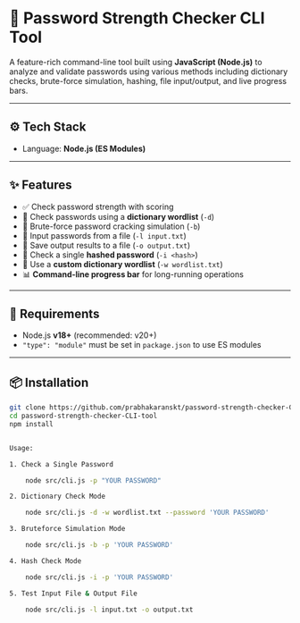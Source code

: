# 🔐 Password Strength Checker CLI Tool

A feature-rich command-line tool built using **JavaScript (Node.js)** to analyze and validate passwords using various methods including dictionary checks, brute-force simulation, hashing, file input/output, and live progress bars.

---

## ⚙️ Tech Stack

- Language: **Node.js (ES Modules)**

---

## ✨ Features

- ✅ Check password strength with scoring
- 📖 Check passwords using a **dictionary wordlist** (`-d`)
- 🧠 Brute-force password cracking simulation (`-b`)
- 📂 Input passwords from a file (`-l input.txt`)
- 📝 Save output results to a file (`-o output.txt`)
- 🔐 Check a single **hashed password** (`-i <hash>`)
- 🧾 Use a **custom dictionary wordlist** (`-w wordlist.txt`)
- 📊 **Command-line progress bar** for long-running operations

---

## 🧰 Requirements

- Node.js **v18+** (recommended: v20+)
- `"type": "module"` must be set in `package.json` to use ES modules

---

## 📦 Installation

```bash
git clone https://github.com/prabhakaranskt/password-strength-checker-CLI-tool.git
cd password-strength-checker-CLI-tool
npm install


Usage:

1. Check a Single Password

    node src/cli.js -p "YOUR PASSWORD"

2. Dictionary Check Mode

    node src/cli.js -d -w wordlist.txt --password 'YOUR PASSWORD'

3. Bruteforce Simulation Mode

    node src/cli.js -b -p 'YOUR PASSWORD'

4. Hash Check Mode

    node src/cli.js -i -p 'YOUR PASSWORD'

5. Test Input File & Output File

    node src/cli.js -l input.txt -o output.txt
